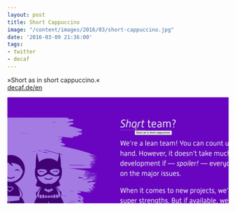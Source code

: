 ```yaml
---
layout: post
title: Short Cappuccino
image: "/content/images/2016/03/short-cappuccino.jpg"
date: '2016-03-09 21:36:00'
tags:
- twitter
- decaf
---
```


»Short as in short cappuccino.«  
[decaf.de/en](https://decaf.de/en)

![Short as in short cappuccino](/content/images/2016/03/short-cappuccino.jpg)